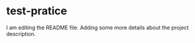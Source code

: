 # test-pratice


I am editing the README file. Adding some more details about the project description.
